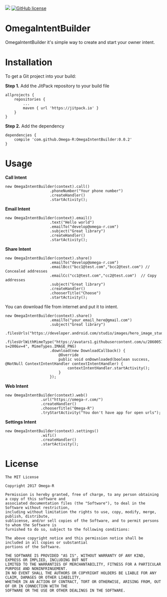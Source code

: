 [![](https://jitpack.io/v/Omega-R/OmegaIntentBuilder.svg)](https://jitpack.io/#Omega-R/OmegaIntentBuilder)
[![GitHub license](https://img.shields.io/github/license/mashape/apistatus.svg)](https://opensource.org/licenses/MIT)

# OmegaIntentBuilder
OmegaIntentBuilder it's simple way to create and start your owner intent. 

# Installation
To get a Git project into your build:

**Step 1.** Add the JitPack repository to your build file
```
allprojects {
    repositories {
        ...
        maven { url 'https://jitpack.io' }
    }
}
```
**Step 2.** Add the dependency
```
dependencies {
    compile 'com.github.Omega-R:OmegaIntentBuilder:0.0.2'
}
```
# Usage

**Call Intent**
```
new OmegaIntentBuilder(context).call()
                    .phoneNumber("Your phone number")
                    .createHandler()
                    .startActivity();
```

**Email Intent**
```
new OmegaIntentBuilder(context).email()
                    .text("Hello world")
                    .emailTo("develop@omega-r.com")
                    .subject("Great library")
                    .createHandler()
                    .startActivity();
```

**Share Intent**
```
new OmegaIntentBuilder(context).share()
                    .emailTo("develop@omega-r.com")
                    .emailBcc("bcc1@test.com","bcc2@test.com") // Concealed addresses
                    .emailCc("cc1@test.com","cc2@test.com")  // Copy addresses
                    .subject("Great library")
                    .createHandler()
                    .chooserTitle("Choose")
                    .startActivity();
```

You can download file from internet and put it to intent. 
```
new OmegaIntentBuilder(context).share()
                    .emailTo("your_email_here@gmail.com")
                    .subject("Great library")
                    .filesUrls("https://developer.android.com/studio/images/hero_image_studio.png")
                    .filesUrlWithMimeType("https://avatars1.githubusercontent.com/u/28600571?s=200&v=4", MimeTypes.IMAGE_PNG)
                    .download(new DownloadCallback() {
                        @Override
                        public void onDownloaded(boolean success, @NotNull ContextIntentHandler contextIntentHandler) {
                            contextIntentHandler.startActivity();
                        }
                    });
```

**Web Intent**
```
new OmegaIntentBuilder(context).web()
                .url("https://omega-r.com/")
                .createHandler()
                .chooserTitle("Omega-R")
                .tryStartActivity("You don't have app for open urls");
```

**Settings Intent**
```
new OmegaIntentBuilder(context).settings()
                .wifi()
                .createHandler()
                .startActivity();
```


# License
```
The MIT License

Copyright 2017 Omega-R

Permission is hereby granted, free of charge, to any person obtaining a copy of this software and 
associated documentation files (the "Software"), to deal in the Software without restriction, 
including without limitation the rights to use, copy, modify, merge, publish, distribute, 
sublicense, and/or sell copies of the Software, and to permit persons to whom the Software is 
furnished to do so, subject to the following conditions:

The above copyright notice and this permission notice shall be included in all copies or substantial
portions of the Software.

THE SOFTWARE IS PROVIDED "AS IS", WITHOUT WARRANTY OF ANY KIND, EXPRESS OR IMPLIED, INCLUDING BUT NOT 
LIMITED TO THE WARRANTIES OF MERCHANTABILITY, FITNESS FOR A PARTICULAR PURPOSE AND NONINFRINGEMENT. 
IN NO EVENT SHALL THE AUTHORS OR COPYRIGHT HOLDERS BE LIABLE FOR ANY CLAIM, DAMAGES OR OTHER LIABILITY, 
WHETHER IN AN ACTION OF CONTRACT, TORT OR OTHERWISE, ARISING FROM, OUT OF OR IN CONNECTION WITH THE 
SOFTWARE OR THE USE OR OTHER DEALINGS IN THE SOFTWARE.
```
